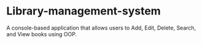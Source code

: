 # Library-management-system
A console-based application that allows users to Add, Edit, Delete, Search, and View books using OOP.
